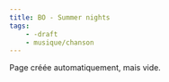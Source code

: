 ```yaml
---
title: BO - Summer nights
tags:
    - -draft
    - musique/chanson
---
```


Page créée automatiquement, mais vide.
